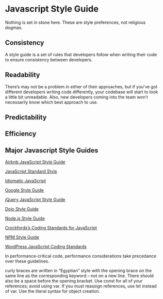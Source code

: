 # Javascript Style Guide

Nothing is set in stone here. These are style preferences, not religious dogmas.

## Consistency
A style guide is a set of rules that developers follow when writing their code to ensure consistency between developers.

## Readability
There’s may not be a problem in either of their approaches, but if you’ve got different developers writing code differently, your codebase will start to look a little bit unreadable. Also, new developers coming into the team won’t necessarily know which best approach to use.

## Predictability

## Efficiency

## Major Javascript Style Guides

[Airbnb JavaScript Style Guide](https://airbnb.io/javascript/)

[JavaScript Standard Style](https://standardjs.com/index.html)

[Idiomatic JavaScript](https://github.com/rwaldron/idiomatic.js/)

[Google Style Guide](https://google.github.io/styleguide/jsguide.html)

[jQuery JavaScript Style Guide](https://contribute.jquery.org/style-guide/js/)

[Dojo Style Guide](https://dojotoolkit.org/reference-guide/1.9/developer/styleguide.html)

[Node.js Style Guide](https://github.com/felixge/node-style-guide)

[Crockfords’s Coding Standards for JavaScript](http://javascript.crockford.com/code.html)

[NPM Style Guide](https://doc.codingdict.com/npm-ref/misc/coding-style.html)

[WordPress JavaScript Coding Standards](https://make.wordpress.org/core/handbook/coding-standards/javascript/)


In performance-critical code, performance considerations take precedance over these guidelines.

curly braces are written in “Egyptian” style with the opening brace on the same line as the corresponding keyword – not on a new line. There should also be a space before the opening bracket.
Use const for all of your references; avoid using var.
If you must reassign references, use let instead of var.
Use the literal syntax for object creation.

